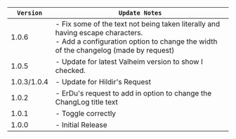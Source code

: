 | `Version`   | `Update Notes`                                                                                                                                                          |
|-------------|-------------------------------------------------------------------------------------------------------------------------------------------------------------------------|
| 1.0.6       | - Fix some of the text not being taken literally and having escape characters.<br/> - Add a configuration option to change the width of the changelog (made by request) |
| 1.0.5       | - Update for latest Valheim version to show I checked.                                                                                                                  |
| 1.0.3/1.0.4 | - Update for Hildir's Request                                                                                                                                           |
| 1.0.2       | - ErDu's request to add in option to change the ChangLog title text                                                                                                     |
| 1.0.1       | - Toggle correctly                                                                                                                                                      |
| 1.0.0       | - Initial Release                                                                                                                                                       |